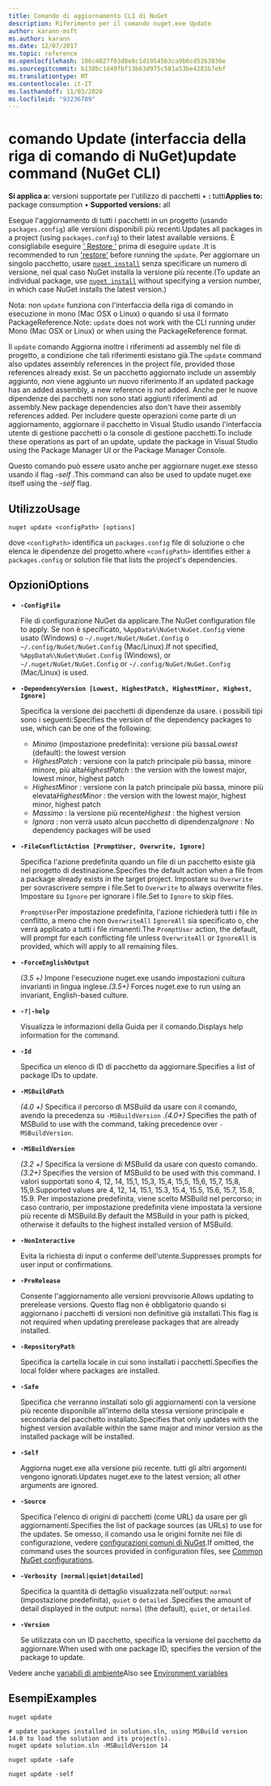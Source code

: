 ```yaml
---
title: Comando di aggiornamento CLI di NuGet
description: Riferimento per il comando nuget.exe Update
author: karann-msft
ms.author: karann
ms.date: 12/07/2017
ms.topic: reference
ms.openlocfilehash: 106c4027f03d8e8c1d19545b3ca9b6cd5263830e
ms.sourcegitcommit: b138bc1d49fbf13b63d975c581a53be4283b7ebf
ms.translationtype: MT
ms.contentlocale: it-IT
ms.lasthandoff: 11/03/2020
ms.locfileid: "93236789"
---
```

# <a name="update-command-nuget-cli"></a><span data-ttu-id="3f051-103">comando Update (interfaccia della riga di comando di NuGet)</span><span class="sxs-lookup"><span data-stu-id="3f051-103">update command (NuGet CLI)</span></span>

<span data-ttu-id="3f051-104">**Si applica a:** versioni supportate per l'utilizzo di pacchetti &bullet; **:** tutti</span><span class="sxs-lookup"><span data-stu-id="3f051-104">**Applies to:** package consumption &bullet; **Supported versions:** all</span></span>

<span data-ttu-id="3f051-105">Esegue l'aggiornamento di tutti i pacchetti in un progetto (usando `packages.config`) alle versioni disponibili più recenti.</span><span class="sxs-lookup"><span data-stu-id="3f051-105">Updates all packages in a project (using `packages.config`) to their latest available versions.</span></span> <span data-ttu-id="3f051-106">È consigliabile eseguire [' Restore '](cli-ref-restore.md) prima di eseguire `update` .</span><span class="sxs-lookup"><span data-stu-id="3f051-106">It is recommended to run ['restore'](cli-ref-restore.md) before running the `update`.</span></span> <span data-ttu-id="3f051-107">Per aggiornare un singolo pacchetto, usare [`nuget install`](cli-ref-install.md) senza specificare un numero di versione, nel qual caso NuGet installa la versione più recente.</span><span class="sxs-lookup"><span data-stu-id="3f051-107">(To update an individual package, use [`nuget install`](cli-ref-install.md) without specifying a version number, in which case NuGet installs the latest version.)</span></span>

<span data-ttu-id="3f051-108">Nota: non `update` funziona con l'interfaccia della riga di comando in esecuzione in mono (Mac OSX o Linux) o quando si usa il formato PackageReference.</span><span class="sxs-lookup"><span data-stu-id="3f051-108">Note: `update` does not work with the CLI running under Mono (Mac OSX or Linux) or when using the PackageReference format.</span></span>

<span data-ttu-id="3f051-109">Il `update` comando Aggiorna inoltre i riferimenti ad assembly nel file di progetto, a condizione che tali riferimenti esistano già.</span><span class="sxs-lookup"><span data-stu-id="3f051-109">The `update` command also updates assembly references in the project file, provided those references already exist.</span></span> <span data-ttu-id="3f051-110">Se un pacchetto aggiornato include un assembly aggiunto, *non* viene aggiunto un nuovo riferimento.</span><span class="sxs-lookup"><span data-stu-id="3f051-110">If an updated package has an added assembly, a new reference is *not* added.</span></span> <span data-ttu-id="3f051-111">Anche per le nuove dipendenze dei pacchetti non sono stati aggiunti riferimenti ad assembly.</span><span class="sxs-lookup"><span data-stu-id="3f051-111">New package dependencies also don't have their assembly references added.</span></span> <span data-ttu-id="3f051-112">Per includere queste operazioni come parte di un aggiornamento, aggiornare il pacchetto in Visual Studio usando l'interfaccia utente di gestione pacchetti o la console di gestione pacchetti.</span><span class="sxs-lookup"><span data-stu-id="3f051-112">To include these operations as part of an update, update the package in Visual Studio using the Package Manager UI or the Package Manager Console.</span></span>

<span data-ttu-id="3f051-113">Questo comando può essere usato anche per aggiornare nuget.exe stesso usando il flag *-self* .</span><span class="sxs-lookup"><span data-stu-id="3f051-113">This command can also be used to update nuget.exe itself using the *-self* flag.</span></span>

## <a name="usage"></a><span data-ttu-id="3f051-114">Utilizzo</span><span class="sxs-lookup"><span data-stu-id="3f051-114">Usage</span></span>

```cli
nuget update <configPath> [options]
```

<span data-ttu-id="3f051-115">dove `<configPath>` identifica un `packages.config` file di soluzione o che elenca le dipendenze del progetto.</span><span class="sxs-lookup"><span data-stu-id="3f051-115">where `<configPath>` identifies either a `packages.config` or solution file that lists the project's dependencies.</span></span>

## <a name="options"></a><span data-ttu-id="3f051-116">Opzioni</span><span class="sxs-lookup"><span data-stu-id="3f051-116">Options</span></span>

- **`-ConfigFile`**

  <span data-ttu-id="3f051-117">File di configurazione NuGet da applicare.</span><span class="sxs-lookup"><span data-stu-id="3f051-117">The NuGet configuration file to apply.</span></span> <span data-ttu-id="3f051-118">Se non è specificato, `%AppData%\NuGet\NuGet.Config` viene usato (Windows) o `~/.nuget/NuGet/NuGet.Config` o `~/.config/NuGet/NuGet.Config` (Mac/Linux).</span><span class="sxs-lookup"><span data-stu-id="3f051-118">If not specified, `%AppData%\NuGet\NuGet.Config` (Windows), or `~/.nuget/NuGet/NuGet.Config` or `~/.config/NuGet/NuGet.Config` (Mac/Linux) is used.</span></span>
  
- **`-DependencyVersion [Lowest, HighestPatch, HighestMinor, Highest, Ignore]`**

  <span data-ttu-id="3f051-119">Specifica la versione dei pacchetti di dipendenze da usare. i possibili tipi sono i seguenti:</span><span class="sxs-lookup"><span data-stu-id="3f051-119">Specifies the version of the dependency packages to use, which can be one of the following:</span></span><br/><ul><li><span data-ttu-id="3f051-120">*Minimo* (impostazione predefinita): versione più bassa</span><span class="sxs-lookup"><span data-stu-id="3f051-120">*Lowest* (default): the lowest version</span></span></li><li><span data-ttu-id="3f051-121">*HighestPatch* : versione con la patch principale più bassa, minore minore, più alta</span><span class="sxs-lookup"><span data-stu-id="3f051-121">*HighestPatch* : the version with the lowest major, lowest minor, highest patch</span></span></li><li><span data-ttu-id="3f051-122">*HighestMinor* : versione con la patch principale più bassa, minore più elevata</span><span class="sxs-lookup"><span data-stu-id="3f051-122">*HighestMinor* : the version with the lowest major, highest minor, highest patch</span></span></li><li><span data-ttu-id="3f051-123">*Massimo* : la versione più recente</span><span class="sxs-lookup"><span data-stu-id="3f051-123">*Highest* : the highest version</span></span></li><li><span data-ttu-id="3f051-124">*Ignora* : non verrà usato alcun pacchetto di dipendenza</span><span class="sxs-lookup"><span data-stu-id="3f051-124">*Ignore* : No dependency packages will be used</span></span></li></ul>

- **`-FileConflictAction [PromptUser, Overwrite, Ignore]`**

  <span data-ttu-id="3f051-125">Specifica l'azione predefinita quando un file di un pacchetto esiste già nel progetto di destinazione.</span><span class="sxs-lookup"><span data-stu-id="3f051-125">Specifies the default action when a file from a package already exists in the target project.</span></span> <span data-ttu-id="3f051-126">Impostare su `Overwrite` per sovrascrivere sempre i file.</span><span class="sxs-lookup"><span data-stu-id="3f051-126">Set to `Overwrite` to always overwrite files.</span></span> <span data-ttu-id="3f051-127">Impostare su `Ignore` per ignorare i file.</span><span class="sxs-lookup"><span data-stu-id="3f051-127">Set to `Ignore` to skip files.</span></span>

  <span data-ttu-id="3f051-128">`PromptUser`Per impostazione predefinita, l'azione richiederà tutti i file in conflitto, a meno che non `OverwriteAll` `IgnoreAll` sia specificato o, che verrà applicato a tutti i file rimanenti.</span><span class="sxs-lookup"><span data-stu-id="3f051-128">The `PromptUser` action, the default, will prompt for each conflicting file unless `OverwriteAll` or `IgnoreAll` is provided, which will apply to all remaining files.</span></span>

- **`-ForceEnglishOutput`**

  <span data-ttu-id="3f051-129">*(3.5 +)* Impone l'esecuzione nuget.exe usando impostazioni cultura invarianti in lingua inglese.</span><span class="sxs-lookup"><span data-stu-id="3f051-129">*(3.5+)* Forces nuget.exe to run using an invariant, English-based culture.</span></span>

- **`-?|-help`**

  <span data-ttu-id="3f051-130">Visualizza le informazioni della Guida per il comando.</span><span class="sxs-lookup"><span data-stu-id="3f051-130">Displays help information for the command.</span></span>

- **`-Id`**

  <span data-ttu-id="3f051-131">Specifica un elenco di ID di pacchetto da aggiornare.</span><span class="sxs-lookup"><span data-stu-id="3f051-131">Specifies a list of package IDs to update.</span></span>

- **`-MSBuildPath`**

  <span data-ttu-id="3f051-132">*(4.0 +)* Specifica il percorso di MSBuild da usare con il comando, avendo la precedenza su `-MSBuildVersion` .</span><span class="sxs-lookup"><span data-stu-id="3f051-132">*(4.0+)* Specifies the path of MSBuild to use with the command, taking precedence over `-MSBuildVersion`.</span></span>

- **`-MSBuildVersion`**

  <span data-ttu-id="3f051-133">*(3.2 +)* Specifica la versione di MSBuild da usare con questo comando.</span><span class="sxs-lookup"><span data-stu-id="3f051-133">*(3.2+)* Specifies the version of MSBuild to be used with this command.</span></span> <span data-ttu-id="3f051-134">I valori supportati sono 4, 12, 14, 15,1, 15,3, 15,4, 15,5, 15,6, 15,7, 15,8, 15,9.</span><span class="sxs-lookup"><span data-stu-id="3f051-134">Supported values are 4, 12, 14, 15.1, 15.3, 15.4, 15.5, 15.6, 15.7, 15.8, 15.9.</span></span> <span data-ttu-id="3f051-135">Per impostazione predefinita, viene scelto MSBuild nel percorso; in caso contrario, per impostazione predefinita viene impostata la versione più recente di MSBuild.</span><span class="sxs-lookup"><span data-stu-id="3f051-135">By default the MSBuild in your path is picked, otherwise it defaults to the highest installed version of MSBuild.</span></span>

- **`-NonInteractive`**

  <span data-ttu-id="3f051-136">Evita la richiesta di input o conferme dell'utente.</span><span class="sxs-lookup"><span data-stu-id="3f051-136">Suppresses prompts for user input or confirmations.</span></span>

- **`-PreRelease`**

  <span data-ttu-id="3f051-137">Consente l'aggiornamento alle versioni provvisorie.</span><span class="sxs-lookup"><span data-stu-id="3f051-137">Allows updating to prerelease versions.</span></span> <span data-ttu-id="3f051-138">Questo flag non è obbligatorio quando si aggiornano i pacchetti di versioni non definitive già installati.</span><span class="sxs-lookup"><span data-stu-id="3f051-138">This flag is not required when updating prerelease packages that are already installed.</span></span>

- **`-RepositoryPath`**

  <span data-ttu-id="3f051-139">Specifica la cartella locale in cui sono installati i pacchetti.</span><span class="sxs-lookup"><span data-stu-id="3f051-139">Specifies the local folder where packages are installed.</span></span>

- **`-Safe`**

  <span data-ttu-id="3f051-140">Specifica che verranno installati solo gli aggiornamenti con la versione più recente disponibile all'interno della stessa versione principale e secondaria del pacchetto installato.</span><span class="sxs-lookup"><span data-stu-id="3f051-140">Specifies that only updates with the highest version available within the same major and minor version as the installed package will be installed.</span></span>

- **`-Self`**

  <span data-ttu-id="3f051-141">Aggiorna nuget.exe alla versione più recente. tutti gli altri argomenti vengono ignorati.</span><span class="sxs-lookup"><span data-stu-id="3f051-141">Updates nuget.exe to the latest version; all other arguments are ignored.</span></span>

- **`-Source`**

  <span data-ttu-id="3f051-142">Specifica l'elenco di origini di pacchetti (come URL) da usare per gli aggiornamenti.</span><span class="sxs-lookup"><span data-stu-id="3f051-142">Specifies the list of package sources (as URLs) to use for the updates.</span></span> <span data-ttu-id="3f051-143">Se omesso, il comando usa le origini fornite nei file di configurazione, vedere [configurazioni comuni di NuGet](../../consume-packages/configuring-nuget-behavior.md).</span><span class="sxs-lookup"><span data-stu-id="3f051-143">If omitted, the command uses the sources provided in configuration files, see [Common NuGet configurations](../../consume-packages/configuring-nuget-behavior.md).</span></span>

- **`-Verbosity [normal|quiet|detailed]`**

  <span data-ttu-id="3f051-144">Specifica la quantità di dettaglio visualizzata nell'output: `normal` (impostazione predefinita), `quiet` o `detailed` .</span><span class="sxs-lookup"><span data-stu-id="3f051-144">Specifies the amount of detail displayed in the output: `normal` (the default), `quiet`, or `detailed`.</span></span>

- **`-Version`**

  <span data-ttu-id="3f051-145">Se utilizzata con un ID pacchetto, specifica la versione del pacchetto da aggiornare.</span><span class="sxs-lookup"><span data-stu-id="3f051-145">When used with one package ID, specifies the version of the package to update.</span></span>

<span data-ttu-id="3f051-146">Vedere anche [variabili di ambiente](cli-ref-environment-variables.md)</span><span class="sxs-lookup"><span data-stu-id="3f051-146">Also see [Environment variables](cli-ref-environment-variables.md)</span></span>

## <a name="examples"></a><span data-ttu-id="3f051-147">Esempi</span><span class="sxs-lookup"><span data-stu-id="3f051-147">Examples</span></span>

```cli
nuget update

# update packages installed in solution.sln, using MSBuild version 14.0 to load the solution and its project(s).
nuget update solution.sln -MSBuildVersion 14

nuget update -safe

nuget update -self
```

